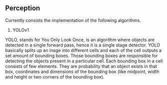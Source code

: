 ## Perception

Currently consists the implementation of the following algorithms.

1. YOLOv1 <br/>

YOLO, stands for You Only Look Once, is an algorithm where objects are detected in a single forward pass, hence it is a single stage detector. YOLO basically splits up an inage into different cells and each of the cell outputs a set amount of bounding boxes. Those bounding boxes are responsible for detecting the objects present in a particular cell. Each bounding box in a cell consists of few elements. They are probability that an object exists in that box, coordinates and dimensions of the bounding box (like midpoint, width and height or two corners of the bounding box).
